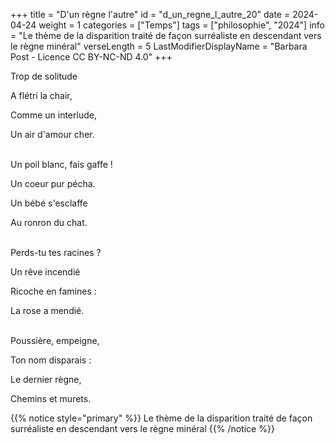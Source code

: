 +++
title = "D'un règne l'autre"
id = "d_un_regne_l_autre_20"
date = 2024-04-24
weight = 1
categories = ["Temps"]
tags = ["philosophie", "2024"]
info = "Le thème de la disparition traité de façon surréaliste en descendant vers le règne minéral"
verseLength = 5
LastModifierDisplayName = "Barbara Post - Licence CC BY-NC-ND 4.0"
+++

Trop de solitude

A flétri la chair,

Comme un interlude,

Un air d'amour cher.

 \
Un poil blanc, fais gaffe !

Un coeur pur pécha.

Un bébé s'esclaffe

Au ronron du chat.

 \
Perds-tu tes racines ?

Un rêve incendié

Ricoche en famines :

La rose a mendié.

 \
Poussière, empeigne,

Ton nom disparais :

Le dernier règne,

Chemins et murets.

{{% notice style="primary" %}}
Le thème de la disparition traité de façon surréaliste en descendant vers le règne minéral
{{% /notice %}}
